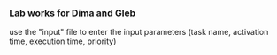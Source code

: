 ### Lab works for Dima and Gleb 

use the "input" file to enter the input parameters (task name,  activation time, execution time, priority)
